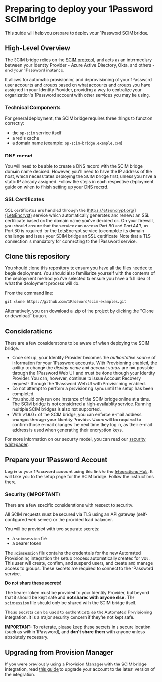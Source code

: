 # Preparing to deploy your 1Password SCIM bridge

This guide will help you prepare to deploy your 1Password SCIM bridge.

## High-Level Overview

The SCIM bridge relies on the [SCIM protocol](http://www.simplecloud.info/), and acts as an intermediary between your Identity Provider - Azure Active Directory, Okta, and others - and your 1Password instance.

It allows for automatic provisioning and deprovisioning of your 1Password user accounts and groups based on what accounts and groups you have assigned in your Identity Provider, providing a way to centralize your organization's 1Password account with other services you may be using.

### Technical Components

For general deployment, the SCIM bridge requires three things to function correctly:

* the `op-scim` service itself
* a [redis](https://redis.io/) cache
* a domain name (example: `op-scim-bridge.example.com`)

### DNS record

You will need to be able to create a DNS record with the SCIM bridge domain name decided. However, you'll need to have the IP address of the host, which necessitates deploying the SCIM bridge first, unless you have a static IP already assigned. Follow the steps in each respective deployment guide on when to finish setting up your DNS record.

### SSL Certificates

SSL certificates are handled through the [https://letsencrypt.org/](LetsEncrypt) service which automatically generates and renews an SSL certificate based on the domain name you've decided on. On your firewall, you should ensure that the service can access Port 80 and Port 443, as Port 80 is required for the LetsEncrypt service to complete its domain challenge and issue your SCIM bridge an SSL certificate. Note that a TLS connection is mandatory for connecting to the 1Password service.

## Clone this repository

You should clone this repository to ensure you have all the files needed to begin deployment. You should also familiarize yourself with the contents of the deployment method you've selected to ensure you have a full idea of what the deployment process will do.

From the command line:

```
git clone https://github.com/1Password/scim-examples.git
```

Alternatively, you can download a .zip of the project by clicking the "Clone or download" button.

## Considerations

There are a few considerations to be aware of when deploying the SCIM bridge.

* Once set up, your Identity Provider becomes the _authoritative source_ of information for your 1Password accounts. With Provisioning enabled, the ability to change the _display name_ and _account status_ are not possible through the 1Password Web UI, and must be done through your Identity Provider. You can, however, continue to issue Account Recovery requests through the 1Password Web UI with Provisioning enabled.
* Do not attempt to perform a provisioning sync until the setup has been completed.
* You should only run one instance of the SCIM bridge online at a time. The SCIM bridge is not considered a high-availablity service. Running multiple SCIM bridges is also not supported.
* With v1.6.0+ of the SCIM bridge, you can enforce e-mail address changes through your Identity Provider. Users will be required to confirm those e-mail changes the next time they log in, as their e-mail address is used when generating their encryption keys.

For more information on our security model, you can read our [security whitepaper](https://1password.com/files/1Password-White-Paper.pdf).

## Prepare your 1Password Account

Log in to your 1Password account using this link to the [Integrations Hub](https://start.1password.com/integrations). It will take you to the setup page for the SCIM bridge. Follow the instructions there.

### Security (IMPORTANT)

There are a few specific considerations with respect to security.

All SCIM requests must be secured via TLS using an API gateway (self-configured web server) or the provided load balancer.

You will be provided with two separate secrets:

* a `scimsession` file
* a bearer token

The `scimsession` file contains the credentials for the new Automated Provisioning integration the setup process automatically created for you. This user will create, confirm, and suspend users, and create and manage access to groups. These secrets are required to connect to the 1Password service.

**Do not share these secrets!**

The bearer token must be provided to your Identity Provider, but beyond that it should be kept safe and **not shared with anyone else.** The `scimsession` file should only be shared with the SCIM bridge itself.

These secrets can be used to authenticate as the Automated Provisioning integration. It is a major security concern if they're not kept safe.

**IMPORTANT:** To reiterate, please keep these secrets in a secure location (such as within 1Password), and **don't share them** with anyone unless absolutely necessary.

## Upgrading from Provision Manager

If you were previously using a Provision Manager with the SCIM bridge integration, read [this guide](https://support.1password.com/cs/upgrade-provisioning-integration/) to upgrade your account to the latest version of the integration.
